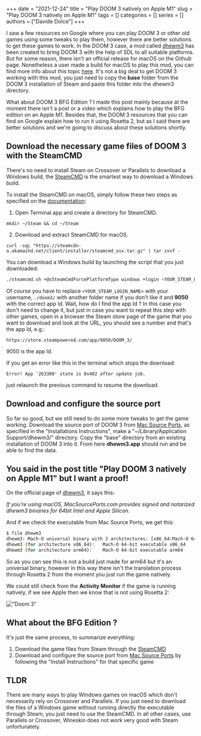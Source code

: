 +++ 
date = "2021-12-24"
title = "Play DOOM 3 natively on Apple M1"
slug = "Play DOOM 3 natively on Apple M1"
tags = []
categories = []
series = []
authors = ["Davide Dolce"]
+++

I saw a few resources on Google where you can play DOOM 3 or other old games using some tweaks to play them, however there are better solutions to get these games to work. In the DOOM 3 case, a mod called [dhewm3](https://dhewm3.org) has been created to bring DOOM 3 with the help of SDL to all suitable platforms. But for some reason, there isn't an official release for macOS on the Github page. Nonetheless a user made a build for macOS to play this mod, you can find more info about this topic [here](https://forums.macrumors.com/threads/DOOM-3-for-catalina.2227497/?post=28451177#post-28451177). It's not a big deal to get DOOM 3 working with this mod, you just need to copy the **base** folder from the DOOM 3 installation of Steam and paste this folder into the dhewm3 directory. 

What about DOOM 3 BFG Edition ? I made this post mainly because at the moment there isn't a post or a video which explains how to play the BFG edition on an Apple M1. Besides that, the DOOM 3 resources that you can find on Google explain how to run it using Rosetta 2, but as I said there are better solutions and we're going to discuss about these solutions shortly.

## Download the necessary game files of DOOM 3 with the SteamCMD

There's no need to install Steam on Crossover or Parallels to download a Windows build, the [SteamCMD](https://developer.valvesoftware.com/wiki/SteamCMD) is the smartest way to download a Windows build.

To install the SteamCMD on macOS, simply follow these two steps as specified on the [documentation](https://developer.valvesoftware.com/wiki/SteamCMD#macOS):

1. Open Terminal.app and create a directory for SteamCMD.

```shell
mkdir ~/Steam && cd ~/Steam
```

2. Download and extract SteamCMD for macOS.

```shell
curl -sqL "https://steamcdn-a.akamaihd.net/client/installer/steamcmd_osx.tar.gz" | tar zxvf -
```

You can download a Windows build by launching the script that you just downloaded:

```sh
./steamcmd.sh +@sSteamCmdForcePlatformType windows +login <YOUR_STEAM_LOGIN_NAME> +force_install_dir ./doom3/ +app_update 9050 validate +quit
```

Of course you have to replace `<YOUR_STEAM_LOGIN_NAME>` with your username, `./doom3/` with another folder name if you don't like it and **9050** with the correct app Id. Wait, how do I find the app Id ? In this case you don't need to change it, but just in case you want to repeat this step with other games, open in a browser the Steam store page of the game that you want to download and look at the URL, you should see a number and that's the app Id, e.g.:

`https://store.steampowered.com/app/9050/DOOM_3/`

9050 is the app Id. 

If you get an error like this in the terminal which stops the download:

`Error! App '263300' state is 0x402 after update job.`

just relaunch the previous command to resume the download.

## Download and configure the source port

So far so good, but we still need to do some more tweaks to get the game working. Download the source port of DOOM 3 from [Mac Source Ports](https://macsourceports.com), as specified in the "Installations Instructions", make a "~/Library/Application Support/dhewm3/" directory. Copy the "base" directory from an existing installation of DOOM 3 into it. From here **dhewm3.app** should run and be able to find the data.

## You said in the post title "Play DOOM 3 natively on Apple M1" but I want a proof!

On the official page of [dhewm3](https://dhewm3.org/#getting-dhewm3-executables), it says this:

_If you’re using macOS, MacSourcePorts.com provides signed and notarized dhewm3 binaries for 64bit Intel and Apple Silicon._

And if we check the executable from Mac Source Ports, we get this:

```sh
$ file dhewm3
dhewm3: Mach-O universal binary with 2 architectures: [x86_64:Mach-O 64-bit executable x86_64] [arm64]
dhewm3 (for architecture x86_64):	Mach-O 64-bit executable x86_64
dhewm3 (for architecture arm64):	Mach-O 64-bit executable arm64
```

So as you can see this is not a build just made for arm64 but it's an universal binary, however in this way there isn't the translation process through Rosetta 2 from the moment you just run the game natively.

We could still check from the **Activity Monitor** if the game is running natively, if we see Apple then we know that is not using Rosetta 2:

!["Doom 3"](/images/posts/play_doom_3_natively_on_apple_m1/doom3.png)

## What about the BFG Edition ?

It's just the same process, to summarize everything:

1. Download the game files from Steam through the [SteamCMD](https://developer.valvesoftware.com/wiki/SteamCMD)
2. Download and configure the source port from [Mac Source Ports](https://macsourceports.com) by following the "Install Instructions" for that specific game

## TLDR

There are many ways to play Windows games on macOS which don't necessarily rely on Crossover and Parallels. If you just need to download the files of a Windows game without running directly the executable through Steam, you just need to use the SteamCMD. In all other cases, use Parallels or Crossover, Wineskin does not work very good with Steam unfortunately.